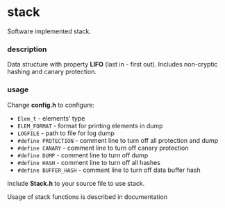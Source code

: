 # stack
Software implemented stack.
### description
Data structure with property **LIFO** (last in - first out).
Includes non-cryptic hashing and canary protection.
### usage
Change **config.h** to configure:
* `Elem_t`              - elements' type 
* `ELEM_FORMAT`         - format for printing elements in dump
* `LOGFILE`             - path to file for log dump
* `#define PROTECTION`  - comment line to turn off all protection and dump
* `#define CANARY`      - comment line to turn off canary protection
* `#define DUMP`        - comment line to turn off dump
* `#define HASH`        - comment line to turn off all hashes
* `#define BUFFER_HASH` - comment line to turn off data buffer hash

Include **Stack.h** to your source file to use stack.

Usage of stack functions is described in documentation
